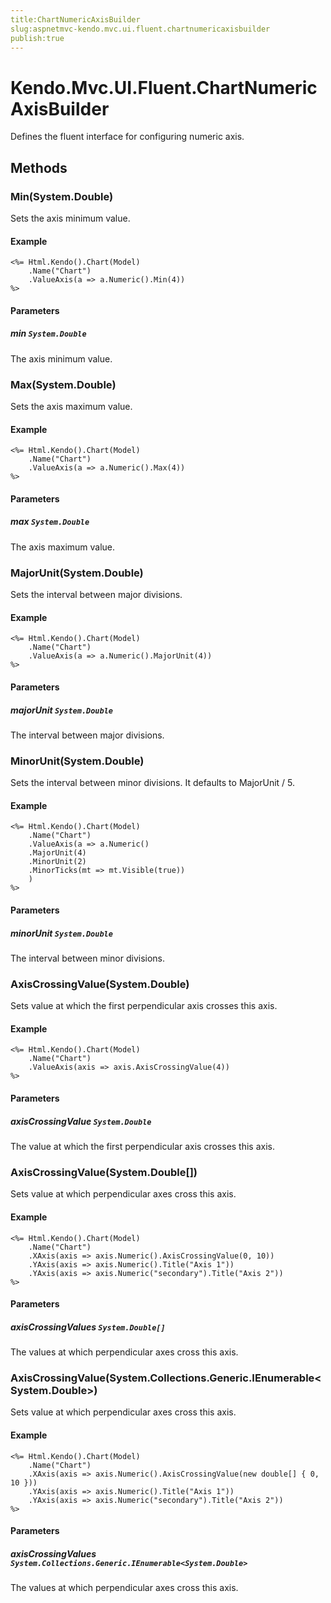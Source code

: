 ```yaml
---
title:ChartNumericAxisBuilder
slug:aspnetmvc-kendo.mvc.ui.fluent.chartnumericaxisbuilder
publish:true
---
```


# Kendo.Mvc.UI.Fluent.ChartNumericAxisBuilder
Defines the fluent interface for configuring numeric axis.



## Methods

### Min(System.Double)
Sets the axis minimum value.


#### Example

    <%= Html.Kendo().Chart(Model)
        .Name("Chart")
        .ValueAxis(a => a.Numeric().Min(4))
    %>
        


#### Parameters

##### min `System.Double`
The axis minimum value.




### Max(System.Double)
Sets the axis maximum value.


#### Example

    <%= Html.Kendo().Chart(Model)
        .Name("Chart")
        .ValueAxis(a => a.Numeric().Max(4))
    %>
        


#### Parameters

##### max `System.Double`
The axis maximum value.




### MajorUnit(System.Double)
Sets the interval between major divisions.


#### Example

    <%= Html.Kendo().Chart(Model)
        .Name("Chart")
        .ValueAxis(a => a.Numeric().MajorUnit(4))
    %>
        


#### Parameters

##### majorUnit `System.Double`
The interval between major divisions.




### MinorUnit(System.Double)
Sets the interval between minor divisions.
            It defaults to MajorUnit / 5.


#### Example

    <%= Html.Kendo().Chart(Model)
        .Name("Chart")
        .ValueAxis(a => a.Numeric()
        .MajorUnit(4)
        .MinorUnit(2)
        .MinorTicks(mt => mt.Visible(true))
        )
    %>
        


#### Parameters

##### minorUnit `System.Double`
The interval between minor divisions.




### AxisCrossingValue(System.Double)
Sets value at which the first perpendicular axis crosses this axis.


#### Example

    <%= Html.Kendo().Chart(Model)
        .Name("Chart")
        .ValueAxis(axis => axis.AxisCrossingValue(4))
    %>
        


#### Parameters

##### axisCrossingValue `System.Double`
The value at which the first perpendicular axis crosses this axis.




### AxisCrossingValue(System.Double[])
Sets value at which perpendicular axes cross this axis.


#### Example

    <%= Html.Kendo().Chart(Model)
        .Name("Chart")
        .XAxis(axis => axis.Numeric().AxisCrossingValue(0, 10))
        .YAxis(axis => axis.Numeric().Title("Axis 1"))
        .YAxis(axis => axis.Numeric("secondary").Title("Axis 2"))
    %>
        


#### Parameters

##### axisCrossingValues `System.Double[]`
The values at which perpendicular axes cross this axis.




### AxisCrossingValue(System.Collections.Generic.IEnumerable\<System.Double>)
Sets value at which perpendicular axes cross this axis.


#### Example

    <%= Html.Kendo().Chart(Model)
        .Name("Chart")
        .XAxis(axis => axis.Numeric().AxisCrossingValue(new double[] { 0, 10 }))
        .YAxis(axis => axis.Numeric().Title("Axis 1"))
        .YAxis(axis => axis.Numeric("secondary").Title("Axis 2"))
    %>
        


#### Parameters

##### axisCrossingValues `System.Collections.Generic.IEnumerable<System.Double>`
The values at which perpendicular axes cross this axis.





